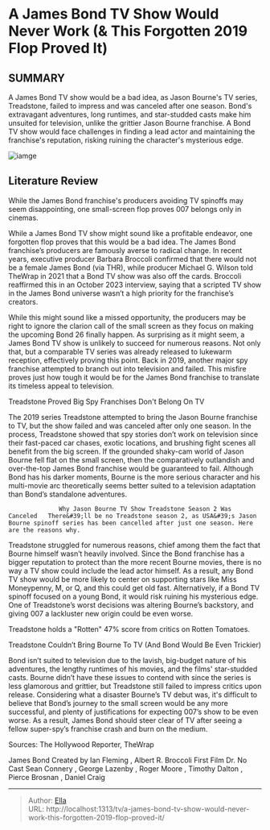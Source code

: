 # A James Bond TV Show Would Never Work (&amp; This Forgotten 2019 Flop Proved It)


## SUMMARY 



  A James Bond TV show would be a bad idea, as Jason Bourne&#39;s TV series, Treadstone, failed to impress and was canceled after one season.   Bond&#39;s extravagant adventures, long runtimes, and star-studded casts make him unsuited for television, unlike the grittier Jason Bourne franchise.   A Bond TV show would face challenges in finding a lead actor and maintaining the franchise&#39;s reputation, risking ruining the character&#39;s mysterious edge.  

![iamge](https://static1.srcdn.com/wordpress/wp-content/uploads/2024/01/daniel-craig-s-james-bond-sitting-at-a-poker-table-in-casino-royale.jpg)

## Literature Review
While the James Bond franchise&#39;s producers avoiding TV spinoffs may seem disappointing, one small-screen flop proves 007 belongs only in cinemas.




While a James Bond TV show might sound like a profitable endeavor, one forgotten flop proves that this would be a bad idea. The James Bond franchise’s producers are famously averse to radical change. In recent years, executive producer Barbara Broccoli confirmed that there would not be a female James Bond (via THR), while producer Michael G. Wilson told TheWrap in 2021 that a Bond TV show was also off the cards. Broccoli reaffirmed this in an October 2023 interview, saying that a scripted TV show in the James Bond universe wasn’t a high priority for the franchise’s creators.




While this might sound like a missed opportunity, the producers may be right to ignore the clarion call of the small screen as they focus on making the upcoming Bond 26 finally happen. As surprising as it might seem, a James Bond TV show is unlikely to succeed for numerous reasons. Not only that, but a comparable TV series was already released to lukewarm reception, effectively proving this point. Back in 2019, another major spy franchise attempted to branch out into television and failed. This misfire proves just how tough it would be for the James Bond franchise to translate its timeless appeal to television.


 Treadstone Proved Big Spy Franchises Don&#39;t Belong On TV 
          

The 2019 series Treadstone attempted to bring the Jason Bourne franchise to TV, but the show failed and was canceled after only one season. In the process, Treadstone showed that spy stories don’t work on television since their fast-paced car chases, exotic locations, and brushing fight scenes all benefit from the big screen. If the grounded shaky-cam world of Jason Bourne fell flat on the small screen, then the comparatively outlandish and over-the-top James Bond franchise would be guaranteed to fail. Although Bond has his darker moments, Bourne is the more serious character and his multi-movie arc theoretically seems better suited to a television adaptation than Bond’s standalone adventures.




                  Why Jason Bourne TV Show Treadstone Season 2 Was Canceled   There&#39;ll be no Treadstone season 2, as USA&#39;s Jason Bourne spinoff series has been cancelled after just one season. Here are the reasons why.    

Treadstone struggled for numerous reasons, chief among them the fact that Bourne himself wasn’t heavily involved. Since the Bond franchise has a bigger reputation to protect than the more recent Bourne movies, there is no way a TV show could include the lead actor himself. As a result, any Bond TV show would be more likely to center on supporting stars like Miss Moneypenny, M, or Q, and this could get old fast. Alternatively, if a Bond TV spinoff focused on a young Bond, it would risk ruining his mysterious edge. One of Treadstone’s worst decisions was altering Bourne’s backstory, and giving 007 a lackluster new origin could be even worse.



Treadstone holds a &#34;Rotten&#34; 47% score from critics on Rotten Tomatoes.









 Treadstone Couldn’t Bring Bourne To TV (And Bond Would Be Even Trickier) 
          

Bond isn’t suited to television due to the lavish, big-budget nature of his adventures, the lengthy runtimes of his movies, and the films&#39; star-studded casts. Bourne didn’t have these issues to contend with since the series is less glamorous and grittier, but Treadstone still failed to impress critics upon release. Considering what a disaster Bourne’s TV debut was, it&#39;s difficult to believe that Bond’s journey to the small screen would be any more successful, and plenty of justifications for expecting 007’s show to be even worse. As a result, James Bond should steer clear of TV after seeing a fellow super-spy’s franchise crash and burn on the medium.

Sources: The Hollywood Reporter, TheWrap

  James Bond   Created by   Ian Fleming , Albert R. Broccoli    First Film   Dr. No    Cast   Sean Connery , George Lazenby , Roger Moore , Timothy Dalton , Pierce Brosnan , Daniel Craig       





---

> Author: [Ella](https://instagram.hk.cn/)  
> URL: http://localhost:1313/tv/a-james-bond-tv-show-would-never-work-this-forgotten-2019-flop-proved-it/  

